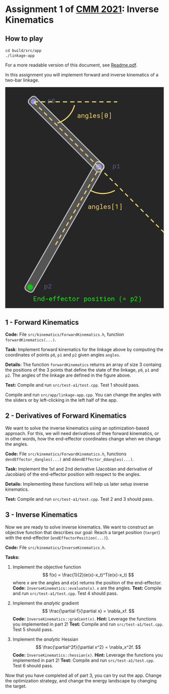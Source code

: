 # Assignment 1 of [CMM 2021](http://crl.ethz.ch/teaching/computational-motion-21/): Inverse Kinematics

## How to play

```
cd build/src/app
./linkage-app
```


For a more readable version of this document, see [Readme.pdf](Readme.pdf).

In this assignment you will implement forward and inverse kinematics of a two-bar linkage. 

![image-20210311145042446](linkage.png)

## 1 - Forward Kinematics

**Code:** File `src/kinematics/ForwardKinematics.h`, function `forwardKinematics(...)`.

**Task**: Implement forward kinematics for the linkage above by computing the coordinates of points `p0`, `p1` and `p2` given angles `angles`.

**Details:** The function `forwardKinematics` returns an array of size 3 containg the positions of the 3 points that define the state of the linkage, `p0`, `p1` and `p2`. The angles of the linkage are defined in the figure above.

**Test:** Compile and run `src/test-a1/test.cpp`.  Test 1 should pass.



Compile and run `src/app/linkage-app.cpp`. You can change the angles with the sliders or by left-clicking in the left half of the app.

## 2 - Derivatives of Forward Kinematics

We want to solve the inverse kinematics using an optimization-based approach. For this, we will need derivatives of thee forward kinematics, or in other words, how the end-effector coordinates change when we change the angles.

**Code:** File `src/kinematics/ForwardKinematics.h`, functions `dendEffector_dangles(...)` and `ddendEffector_ddangles(...)`.

**Task:** Implement the 1st and 2nd derivative (Jacobian and derivative of Jacobian) of the end-effector position with respect to the angles. 

**Details:** Implementing these functions will help us later setup inverse kinematics. 

**Test:** Compile and run `src/test-a1/test.cpp`.  Test 2 and 3 should pass.

## 3 - Inverse Kinematics

Now we are ready to solve inverse kinematics. We want to construct an objective function that describes our goal: Reach a target position (`target`) with the end-effector (`endEffectorPosition(...)`).

**Code:** File `src/kinematics/InverseKinematics.h`.

**Tasks:**

1. Implement the objective function 
   $$
   f(x) = \frac{1}{2}(e(x)-x_t)^T(e(x)-x_t)
   $$
   where $x$ are the angles and $e(x)$ returns the position of the end-effector.
   **Code:** `InverseKinematics::evaluate(x)`. `x` are the angles. 
   **Test:** Compile and run `src/test-a1/test.cpp`.  Test 4 should pass.
   
2. Implement the *analytic* gradient 
   $$
   \frac{\partial f}{\partial x} = \nabla_xf.
   $$
   **Code:** `InverseKinematics::gradient(x)`. 
   **Hint:** Leverage the functions you implemented in part 2!
   **Test:** Compile and run `src/test-a1/test.cpp`.  Test 5 should pass.

3. Implement the *analytic* Hessian
   $$
   \frac{\partial^2f}{\partial x^2} = \nabla_x^2f.
   $$
   **Code:** `InverseKinematics::hessian(x)`.
   **Hint:** Leverage the functions you implemented in part 2!
   **Test:** Compile and run `src/test-a1/test.cpp`.  Test 6 should pass.

Now that you have completed all of part 3, you can try out the app. Change the optimization strategy, and change the energy landscape by changing the target.
